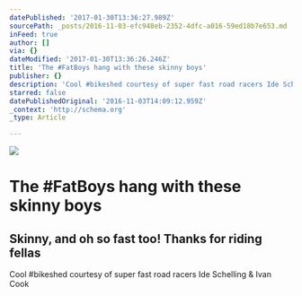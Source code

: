 ```yaml
---
datePublished: '2017-01-30T13:36:27.989Z'
sourcePath: _posts/2016-11-03-efc948eb-2352-4dfc-a016-59ed18b7e653.md
inFeed: true
author: []
via: {}
dateModified: '2017-01-30T13:36:26.246Z'
title: 'The #FatBoys hang with these skinny boys'
publisher: {}
description: 'Cool #bikeshed courtesy of super fast road racers Ide Schelling & Ivan Cook'
starred: false
datePublishedOriginal: '2016-11-03T14:09:12.959Z'
_context: 'http://schema.org'
_type: Article

---
```

![](https://the-grid-user-content.s3-us-west-2.amazonaws.com/59fb58da-eaa3-4313-a01c-af72a76c185c.png)

# The \#FatBoys hang with these skinny boys

## Skinny, and oh so fast too! Thanks for riding fellas

Cool \#bikeshed courtesy of super fast road racers Ide Schelling & Ivan Cook